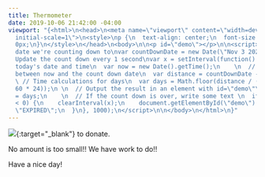 ```yaml
---
title: Thermometer
date: 2019-10-06 21:42:00 -04:00
viewport: "{<html>\n<head>\n<meta name=\"viewport\" content=\"width=device-width,
  initial-scale=1\">\n<style>\np {\n  text-align: center;\n  font-size: 60px;\n  margin-top:
  0px;\n}\n</style>\n</head>\n<body>\n\n<p id=\"demo\"></p>\n\n<script>\n// Set the
  date we're counting down to\nvar countDownDate = new Date(\"Nov 3 2020 20:00\").getTime();\n\n//
  Update the count down every 1 second\nvar x = setInterval(function() {\n\n  // Get
  today's date and time\n  var now = new Date().getTime();\n    \n  // Find the distance
  between now and the count down date\n  var distance = countDownDate - now;\n    \n
  \ // Time calculations for days\n  var days = Math.floor(distance / (1000 * 60 *
  60 * 24));\n \n  // Output the result in an element with id=\"demo\"\n  document.getElementById(\"demo\").innerHTML
  = days;\n    \n  // If the count down is over, write some text \n  if (distance
  < 0) {\n    clearInterval(x);\n    document.getElementById(\"demo\").innerHTML =
  \"EXPIRED\";\n  }\n}, 1000);\n</script>\n\n</body>\n</html>\n}"
---
```


[<img src="https://secure.actblue.com/goals/70268.png?size=large&style=dark"/>](https://secure.actblue.com/donate/indivisibleama411742968?refcode=thermometer){:target="_blank"} to donate.

No amount is too small!!  We have work to do!!

Have a nice day!

